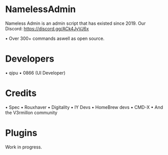 # NamelessAdmin

Nameless Admin is an admin script that has existed since 2019.
Our Discord: https://discord.gg/ACk4JyVJ6x

• Over 300+ commands aswell as open source.

# Developers
• qipu
• 0866 (UI Developer)

# Credits
• Spec
• Rouxhaver
• Digitality
• IY Devs
• HomeBrew devs
• CMD-X
• And the V3rmillon community

# Plugins
Work in progress.

